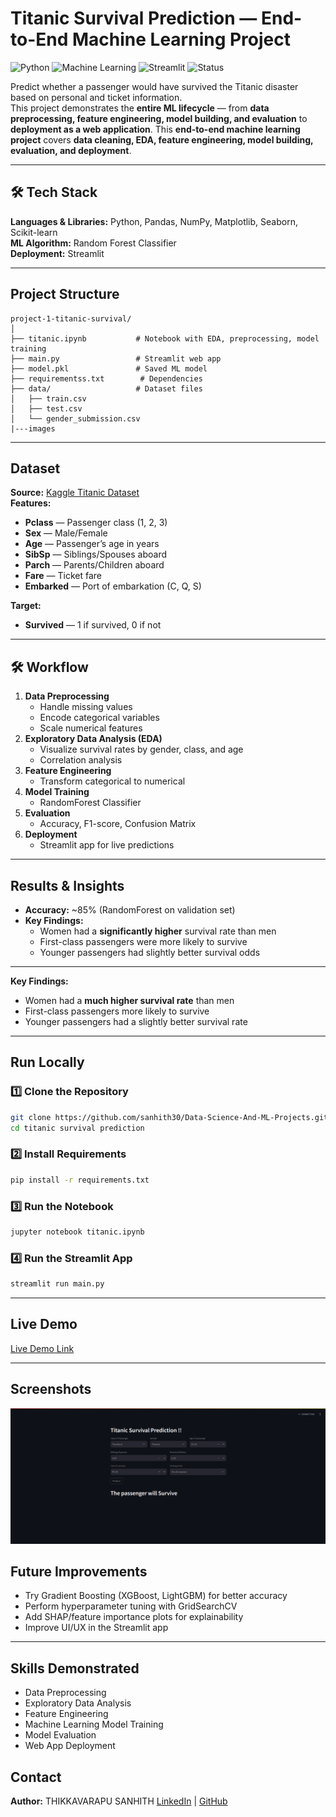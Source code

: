 #  Titanic Survival Prediction — End-to-End Machine Learning Project

![Python](https://img.shields.io/badge/Python-3.8%2B-blue)
![Machine Learning](https://img.shields.io/badge/Machine%20Learning-RandomForest-orange)
![Streamlit](https://img.shields.io/badge/Deployed%20With-Streamlit-brightgreen)
![Status](https://img.shields.io/badge/Status-Complete-success)

Predict whether a passenger would have survived the Titanic disaster based on personal and ticket information.  
This project demonstrates the **entire ML lifecycle** — from **data preprocessing, feature engineering, model building, and evaluation** to **deployment as a web application**.
This **end-to-end machine learning project** covers **data cleaning, EDA, feature engineering, model building, evaluation, and deployment**.

---
## 🛠 Tech Stack
**Languages & Libraries:** Python, Pandas, NumPy, Matplotlib, Seaborn, Scikit-learn  
**ML Algorithm:** Random Forest Classifier  
**Deployment:** Streamlit  

---

##  Project Structure
```
project-1-titanic-survival/
│
├── titanic.ipynb           # Notebook with EDA, preprocessing, model training
├── main.py                 # Streamlit web app
├── model.pkl               # Saved ML model
├── requirementss.txt        # Dependencies
├── data/                   # Dataset files
│   ├── train.csv
│   ├── test.csv
│   └── gender_submission.csv
|---images
```
---

##  Dataset
**Source:** [Kaggle Titanic Dataset](https://www.kaggle.com/c/titanic)  
**Features:**
- **Pclass** — Passenger class (1, 2, 3)
- **Sex** — Male/Female
- **Age** — Passenger’s age in years
- **SibSp** — Siblings/Spouses aboard
- **Parch** — Parents/Children aboard
- **Fare** — Ticket fare
- **Embarked** — Port of embarkation (C, Q, S)

**Target:**
- **Survived** — 1 if survived, 0 if not

---

## 🛠 Workflow
1. **Data Preprocessing**
   - Handle missing values
   - Encode categorical variables
   - Scale numerical features
2. **Exploratory Data Analysis (EDA)**
   - Visualize survival rates by gender, class, and age
   - Correlation analysis
3. **Feature Engineering**
   - Transform categorical to numerical
4. **Model Training**
   - RandomForest Classifier
5. **Evaluation**
   - Accuracy, F1-score, Confusion Matrix
6. **Deployment**
   - Streamlit app for live predictions

---

## Results & Insights
- **Accuracy:** ~85% (RandomForest on validation set)  
- **Key Findings:**
  - Women had a **significantly higher** survival rate than men
  - First-class passengers were more likely to survive
  - Younger passengers had slightly better survival odds


---
**Key Findings:**  
- Women had a **much higher survival rate** than men  
- First-class passengers more likely to survive  
- Younger passengers had a slightly better survival rate  

---

##  Run Locally
### 1️⃣ Clone the Repository
```bash
git clone https://github.com/sanhith30/Data-Science-And-ML-Projects.git
cd titanic survival prediction
```
### 2️⃣ Install Requirements
```bash
pip install -r requirements.txt
```
### 3️⃣ Run the Notebook
```bash
jupyter notebook titanic.ipynb
```
### 4️⃣ Run the Streamlit App
```bash
streamlit run main.py
```

---

##  Live Demo
<a href="https://titanic-survival-prediction-sanhith.streamlit.app/" target="_blank">Live Demo Link</a>

---

##  Screenshots
![Titanic App Screenshot](images/Screenshot.png )

##  Future Improvements
- Try Gradient Boosting (XGBoost, LightGBM) for better accuracy
- Perform hyperparameter tuning with GridSearchCV
- Add SHAP/feature importance plots for explainability
- Improve UI/UX in the Streamlit app

---


##  Skills Demonstrated
- Data Preprocessing
- Exploratory Data Analysis
- Feature Engineering
- Machine Learning Model Training
- Model Evaluation
- Web App Deployment


##  Contact
**Author:** THIKKAVARAPU SANHITH
[LinkedIn](https://linkedin.com/in/sanhith30) | [GitHub](https://github.com/sanhith30)
